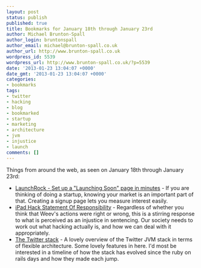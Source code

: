 ```yaml
---
layout: post
status: publish
published: true
title: Bookmarks for January 18th through January 23rd
author: Michael Brunton-Spall
author_login: bruntonspall
author_email: michael@brunton-spall.co.uk
author_url: http://www.brunton-spall.co.uk
wordpress_id: 5539
wordpress_url: http://www.brunton-spall.co.uk/?p=5539
date: '2013-01-23 13:04:07 +0000'
date_gmt: '2013-01-23 13:04:07 +0000'
categories:
- bookmarks
tags:
- twitter
- hacking
- blog
- bookmarked
- startup
- marketing
- architecture
- jvm
- injustice
- launch
comments: []
---
```

<p>Things from around the web, as seen on January 18th through January 23rd:</p>
<ul>
<li><a href="http://launchrock.com/">LaunchRock - Set up a "Launching Soon" page in minutes</a> - If you are thinking of doing a startup, knowing your market is an important part of that.  Creating a signup page lets you measure interest easily.</li>
<li><a href="http://techcrunch.com/2013/01/21/ipad-hack-statement-of-responsibility/">iPad Hack Statement Of Responsibility</a> - Regardless of whether you think that Weev&#039;s actions were right or wrong, this is a stirring response to what is perceived as an injustice in sentencing.  Our society needs to work out what hacking actually is, and how we can deal with it appropriately.</li>
<li><a href="http://blog.oskarsson.nu/post/40196324612/the-twitter-stack">The Twitter stack</a> - A lovely overview of the Twitter JVM stack in terms of flexible architecture.  Some lovely features in here.  I&#039;d most be interested in a timeline of how the stack has evolved since the ruby on rails days and how they made each jump.</li>
</ul>
